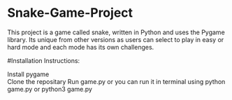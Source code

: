 # Snake-Game-Project

This project is a game called snake, written in Python and uses the Pygame library. Its unique from other versions as users can select to play in easy or hard mode and each mode has its own challenges. 

#Installation Instructions:

Install pygame <br>
Clone the repositary
Run game.py or you can run it in terminal using python game.py or python3 game.py

